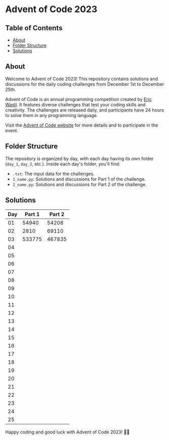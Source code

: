 # Advent of Code 2023

## Table of Contents

- [About](#about)
- [Folder Structure](#folder-structure)
- [Solutions](#solutions)

## About

Welcome to Advent of Code 2023! This repository contains solutions and discussions for the daily coding challenges from December 1st to December 25th.

Advent of Code is an annual programming competition created by [Eric Wastl](https://twitter.com/ericwastl). It features diverse challenges that test your coding skills and creativity. The challenges are released daily, and participants have 24 hours to solve them in any programming language.

Visit the [Advent of Code website](https://adventofcode.com/) for more details and to participate in the event.

## Folder Structure

The repository is organized by day, with each day having its own folder (`day_1`, `day_2`, etc.). Inside each day's folder, you'll find:

- `.txt`: The input data for the challenges.
- `1_name.py`: Solutions and discussions for Part 1 of the challenge.
- `2_name.py`: Solutions and discussions for Part 2 of the challenge.

## Solutions

| Day | Part 1 | Part 2 |
| --- | ------ | ------ |
| 01  |   54940     |   54208     |
| 02  |    2810    |    69110    |
| 03  |   533775     |  467835      |
| 04  |        |        |
| 05  |        |        |
| 06  |        |        |
| 07  |        |        |
| 08  |        |        |
| 09  |        |        |
| 10  |        |        |
| 11  |        |        |
| 12  |        |        |
| 13  |        |        |
| 14  |        |        |
| 15  |        |        |
| 16  |        |        |
| 17  |        |        |
| 18  |        |        |
| 19  |        |        |
| 20  |        |        |
| 21  |        |        |
| 22  |        |        |
| 23  |        |        |
| 24  |        |        |
| 25  |        |        |


Happy coding and good luck with Advent of Code 2023! 🚀🌟
